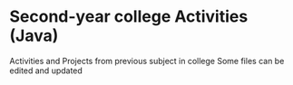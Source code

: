 # Second-year college Activities (Java)
Activities and Projects from previous subject in college
Some files can be edited and updated 
